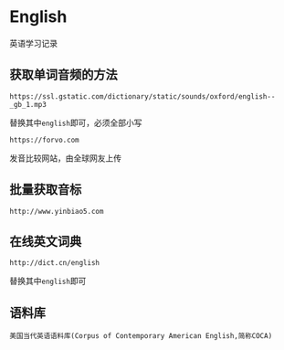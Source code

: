 # English
英语学习记录

## 获取单词音频的方法

`https://ssl.gstatic.com/dictionary/static/sounds/oxford/english--_gb_1.mp3`

替换其中`english`即可，必须全部小写

`https://forvo.com`

发音比较网站，由全球网友上传

## 批量获取音标

`http://www.yinbiao5.com`

## 在线英文词典

`http://dict.cn/english`

替换其中`english`即可

## 语料库

`美国当代英语语料库(Corpus of Contemporary American English,简称COCA)`
